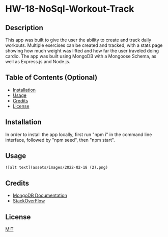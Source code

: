 # HW-18-NoSql-Workout-Track

## Description

This app was built to give the user the ability to create and track daily workouts. Multiple exercises can be created and tracked, with a stats page showing how much weight was lifted and how far the user traveled doing cardio. The app was built using MongoDB with a Mongoose Schema, as well as Express.js and Node.js.

## Table of Contents (Optional)

- [Installation](#installation)
- [Usage](#usage)
- [Credits](#credits)
- [License](#license)

## Installation

In order to install the app locally, first run "npm i" in the command line interface, followed by "npm seed", then "npm start". 

## Usage

    ![alt text](assets/images/2022-02-18 (2).png)
  

## Credits

- [MongoDB Documentation](https://docs.mongodb.com/manual/reference/operator/aggregation/addFields/)
- [StackOverFlow](https://stackoverflow.com/)

## License
[MIT](https://choosealicense.com/licenses/mit/)


